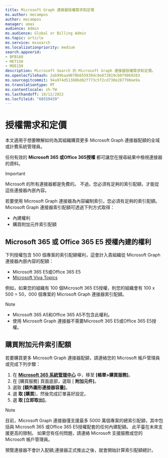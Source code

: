 ```yaml
---
title: Microsoft Graph 連接器授權需求和定價
ms.author: mecampos
author: mecampos
manager: umas
audience: Admin
ms.audience: Global or Billing Admin
ms.topic: article
ms.service: mssearch
ms.localizationpriority: medium
search.appverid:
- BFB160
- MET150
- MOE150
description: Microsoft Search 的 Microsoft Graph 連接器授權需求和定價。
ms.openlocfilehash: 2ab99baa9070b655839dc0e872019cb0f9069203
ms.sourcegitcommit: 94a974d51388bd82f773c5f2cd738e287798ee9a
ms.translationtype: MT
ms.contentlocale: zh-TW
ms.lasthandoff: 10/12/2022
ms.locfileid: "68559439"
---
```

<!---Previous ms.author: rusamai --->

# <a name="license-requirements-and-pricing"></a>授權需求和定價

本文適用于想要瞭解如何為其組織購買更多 Microsoft Graph 連接器配額的全域或計費系統管理員。

任何有效的 **Microsoft 365 或Office 365授權** 都可讓您在搜尋結果中檢視連接器的資料。

>[!IMPORTANT]
>Microsoft 的所有連接器都是免費的。 不過，您必須有足夠的索引配額，才能從這些連接器內嵌內容。

若要使用 Microsoft Graph 連接器為內容編制索引，您必須有足夠的索引配額。 Microsoft Graph 連接器索引配額可透過下列方式取得：

- 內建權利
- 購買附加元件索引配額

## <a name="entitlement-built-into-microsoft-365-or-office-365-e5-licenses"></a>Microsoft 365 或 Office 365 E5 授權內建的權利

下列授權包含 500 個專案的索引配額權利，這會計入貴組織從 Microsoft Graph 連接器內嵌內容的配額：

* Microsoft 365 E5或Office 365 E5
* [Microsoft Viva Topics](https://www.microsoft.com/microsoft-viva/topics?activetab=pivot:overviewtab)

例如，如果您的組織有 100 個Microsoft 365 E5授權，則您的組織會有 100 x 500 = 50，000 個專案的 Microsoft Graph 連接器索引配額。

<!---Comment requested in PR#143--->
> [!NOTE]
> * Microsoft 365 A5和Office 365 A5不包含此權利。
> * 使用 Microsoft Graph 連接器不需要Microsoft 365 E5或Office 365 E5授權。

## <a name="purchase-of-add-on-index-quota"></a>購買附加元件索引配額
若要購買更多 Microsoft Graph 連接器配額，請連絡您的 Microsoft 帳戶管理員或完成下列步驟：

1. 在 **[Microsoft 365 系統管理中心](https://admin.microsoft.com)** 中，移至 **[帳單>購買服務]**。
2. 在 [購買服務] 頁面底部，選取 [ **附加元件]**。
3. 選取 **[額外圖形連接器容量]**。
4. 選 **取 [購買**]，然後完成訂單喜好設定。
5. 選 **取 [立即取出]**。

> [!NOTE]
> 目前，Microsoft Graph 連接器僅支援最多 5000 萬個專案的總索引配額，其中包括與 Microsoft 365 或Office 365 E5授權配套的任何內建配額。 此平臺在未來支援更高的限制。 如果您有任何問題，請連絡 Microsoft 支援服務或您的 Microsoft 帳戶管理員。
>
> 預覽連接器不會計入配額;連接器正式推出之後，就會開始計算索引配額總計。
